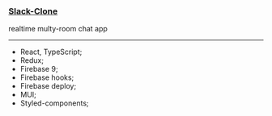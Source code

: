### [Slack-Clone](https://slack-clone-9300a.web.app/)

realtime multy-room chat app

---

- React, TypeScript;
- Redux;
- Firebase 9;
- Firebase hooks;
- Firebase deploy;
- MUI;
- Styled-components;
